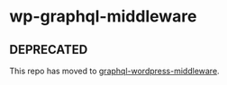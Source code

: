 # wp-graphql-middleware

## DEPRECATED

This repo has moved to [graphql-wordpress-middleware](https://github.com/staylor/graphql-wordpress/tree/master/packages/graphql-wordpress-middleware).
